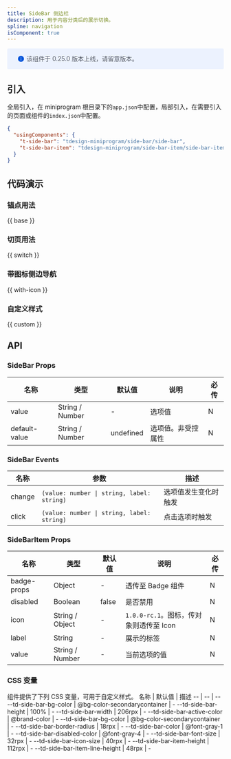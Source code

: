 ```yaml
---
title: SideBar 侧边栏
description: 用于内容分类后的展示切换。
spline: navigation
isComponent: true
---
```


<div style="background: #ecf2fe; display: flex; align-items: center; line-height: 20px; padding: 14px 24px; border-radius: 3px; color: #555a65">
  <svg fill="none" viewBox="0 0 16 16" width="16px" height="16px" style="margin-right: 5px">
    <path fill="#0052d9" d="M8 15A7 7 0 108 1a7 7 0 000 14zM7.4 4h1.2v1.2H7.4V4zm.1 2.5h1V12h-1V6.5z" fillOpacity="0.9"></path>
  </svg>
  该组件于 0.25.0 版本上线，请留意版本。
</div>

## 引入

全局引入，在 miniprogram 根目录下的`app.json`中配置，局部引入，在需要引入的页面或组件的`index.json`中配置。

```json
{
  "usingComponents": {
    "t-side-bar": "tdesign-miniprogram/side-bar/side-bar",
    "t-side-bar-item": "tdesign-miniprogram/side-bar-item/side-bar-item",
  }
}
```

## 代码演示

### 锚点用法

{{ base }}

### 切页用法

{{ switch }}

### 带图标侧边导航

{{ with-icon }}

### 自定义样式

{{ custom }}

## API

### SideBar Props

 名称            | 类型              | 默认值       | 说明        | 必传 
---------------|-----------------|-----------|-----------|----
 value         | String / Number | -         | 选项值       | N  
 default-value | String / Number | undefined | 选项值。非受控属性 | N  

### SideBar Events

 名称     | 参数                                         | 描述         
--------|--------------------------------------------|------------
 change | `(value: number \| string, label: string)` | 选项值发生变化时触发 
 click  | `(value: number \| string, label: string)` | 点击选项时触发    

### SideBarItem Props

 名称          | 类型              | 默认值   | 说明                           | 必传 
-------------|-----------------|-------|------------------------------|----
 badge-props | Object          | -     | 透传至 Badge 组件                 | N  
 disabled    | Boolean         | false | 是否禁用                         | N  
 icon        | String / Object | -     | `1.0.0-rc.1`。图标，传对象则透传至 Icon | N  
 label       | String          | -     | 展示的标签                        | N  
 value       | String / Number | -     | 当前选项的值                       | N  

### CSS 变量

组件提供了下列 CSS 变量，可用于自定义样式。
名称 | 默认值 | 描述
-- | -- | --
--td-side-bar-bg-color | @bg-color-secondarycontainer | -
--td-side-bar-height | 100% | -
--td-side-bar-width | 206rpx | -
--td-side-bar-active-color | @brand-color | -
--td-side-bar-bg-color | @bg-color-secondarycontainer | -
--td-side-bar-border-radius | 18rpx | -
--td-side-bar-color | @font-gray-1 | -
--td-side-bar-disabled-color | @font-gray-4 | -
--td-side-bar-font-size | 32rpx | -
--td-side-bar-icon-size | 40rpx | -
--td-side-bar-item-height | 112rpx | -
--td-side-bar-item-line-height | 48rpx | - 

